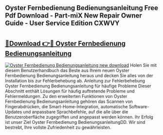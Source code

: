 ## Oyster Fernbedienung Bedienungsanleitung Free Pdf Download - Part-miX New Repair Owner Guide - User Service Edition CXWVY

# <h2><a href="http://df3v67j.blite.top/?on=Oyster+Fernbedienung+Bedienungsanleitung">🔗Download 👉🔴 Oyster Fernbedienung Bedienungsanleitung</a></h2>

[![Oyster Fernbedienung Bedienungsanleitung new download](https://i.imgur.com/lujVjoI.png)](http://df3v67j.blite.top/?on=Oyster+Fernbedienung+Bedienungsanleitung)
Holen Sie mit diesem Benutzerhandbuch das Beste aus Ihrem neuen Oyster Fernbedienung Bedienungsanleitung heraus und decken Sie alles von der Installation bis zur Fehlerbehebung ab. Anleitung zur Fehlerbehebung Oyster Fernbedienung Bedienungsanleitung für häufige Probleme Dieser Abschnitt enthält Lösungen für häufig auftretende Probleme und Fehlermeldungen. Zu den erweiterten Funktionen von Oyster Fernbedienung Bedienungsanleitung gehören das Scannen von Fingerabdrücken, die Smart-Home-Integration, automatische Software-Updates und anpassbare Sprachbefehle, auf die alle über die Benutzeroberfläche zugegriffen und angepasst werden können. Ihr Erfolg ist unser Ziel Oyster Fernbedienung BedienungsanleitungDD. Wir sind bestrebt, Ihre vollste Zufriedenheit zu gewährleisten.
